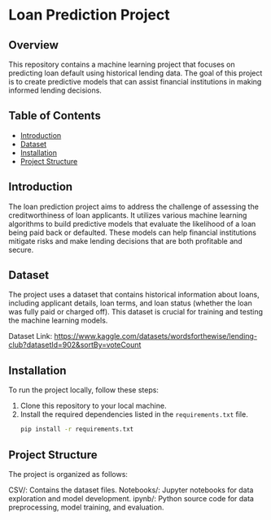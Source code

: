 # Loan Prediction Project

## Overview
This repository contains a machine learning project that focuses on predicting loan default using historical lending data. The goal of this project is to create predictive models that can assist financial institutions in making informed lending decisions.

## Table of Contents
- [Introduction](#introduction)
- [Dataset](#dataset)
- [Installation](#installation)
- [Project Structure](#project-structure)


## Introduction
The loan prediction project aims to address the challenge of assessing the creditworthiness of loan applicants. It utilizes various machine learning algorithms to build predictive models that evaluate the likelihood of a loan being paid back or defaulted. These models can help financial institutions mitigate risks and make lending decisions that are both profitable and secure.

## Dataset
The project uses a dataset that contains historical information about loans, including applicant details, loan terms, and loan status (whether the loan was fully paid or charged off). This dataset is crucial for training and testing the machine learning models. 

Dataset Link: https://www.kaggle.com/datasets/wordsforthewise/lending-club?datasetId=902&sortBy=voteCount

## Installation
To run the project locally, follow these steps:
1. Clone this repository to your local machine.
2. Install the required dependencies listed in the `requirements.txt` file.
   ```bash
   pip install -r requirements.txt

## Project Structure
The project is organized as follows:

CSV/: Contains the dataset files.
Notebooks/: Jupyter notebooks for data exploration and model development.
ipynb/: Python source code for data preprocessing, model training, and evaluation.




